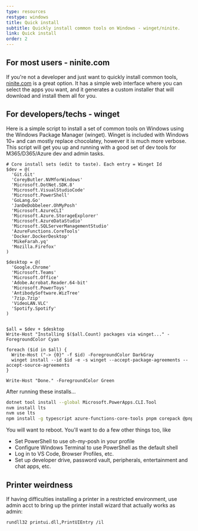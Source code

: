 ```yaml
---
type: resources
restype: windows
title: Quick install
subtitle: Quickly install common tools on Windows - winget/ninite.
link: Quick install
order: 2
---
```


## For most users - ninite.com

If you're not a developer and just want to quickly install common tools, [ninite.com](https://ninite.com/) is a great option. It has a simple web interface where you can select the apps you want, and it generates a custom installer that will download and install them all for you.

## For developers/techs - winget

Here is a simple script to install a set of common tools on Windows using the Windows Package Manager (winget). Winget is included with Windows 10+ and can mostly replace chocolatey, however it is much more verbose. This script will get you up and running with a good set of dev tools for M365/D365/Azure dev and admin tasks.

```pwsh
# Core install sets (edit to taste). Each entry = Winget Id
$dev = @(
  'Git.Git'
  'CoreyButler.NVMforWindows'
  'Microsoft.DotNet.SDK.8'
  'Microsoft.VisualStudioCode'
  'Microsoft.PowerShell'
  'GoLang.Go'
  'JanDeDobbeleer.OhMyPosh'
  'Microsoft.AzureCLI'
  'Microsoft.Azure.StorageExplorer'
  'Microsoft.AzureDataStudio'
  'Microsoft.SQLServerManagementStudio'
  'AzureFunctions.CoreTools'
  'Docker.DockerDesktop'
  'MikeFarah.yq'
  'Mozilla.Firefox'
)

$desktop = @(
  'Google.Chrome'
  'Microsoft.Teams'
  'Microsoft.Office'
  'Adobe.Acrobat.Reader.64-bit'
  'Microsoft.PowerToys'
  'AntibodySoftware.WizTree'
  '7zip.7zip'
  'VideoLAN.VLC'
  'Spotify.Spotify'
)


$all = $dev + $desktop  
Write-Host "Installing $($all.Count) packages via winget..." -ForegroundColor Cyan

foreach ($id in $all) {
  Write-Host ("-> {0}" -f $id) -ForegroundColor DarkGray
  winget install --id $id -e -s winget --accept-package-agreements --accept-source-agreements
}

Write-Host "Done." -ForegroundColor Green
```

After running these installs...

```bash
dotnet tool install --global Microsoft.PowerApps.CLI.Tool
nvm install lts
nvm use lts
npm install -g typescript azure-functions-core-tools pnpm corepack @pnp/cli-microsoft365 @microsoft/rush
```

You will want to reboot. You'll want to do a few other things too, like

- Set PowerShell to use oh-my-posh in your profile
- Configure Windows Terminal to use PowerShell as the default shell
- Log in to VS Code, Browser Profiles, etc.
- Set up developer drive, password vault, peripherals, entertainment and chat apps, etc.

## Printer weirdness

If having difficulties installing a printer in a restricted environment, use admin acct to bring up the printer install wizard that actually works as admin:

`rundll32 printui.dll,PrintUIEntry /il`
